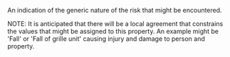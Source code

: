 ﻿An indication of the generic nature of the risk that might be encountered. 

NOTE: It is anticipated that there will be a local agreement that constrains the values that might be assigned to this property. An example might be 'Fall'  or 'Fall of grille unit' causing injury and damage to person and property.
